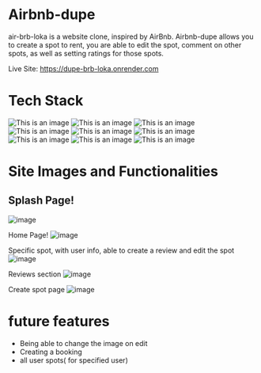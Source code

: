 # Airbnb-dupe

air-brb-loka is a website clone, inspired by AirBnb. Airbnb-dupe allows you to create a spot to rent, you are able to edit the spot, comment on other spots,
as well as setting ratings for those spots.

Live Site: https://dupe-brb-loka.onrender.com


# Tech Stack

![This is an image](https://camo.githubusercontent.com/f5ca9cc1e061804286b5aa0a2aa93eef123b7cac097e4b83696a7ababbfed80a/68747470733a2f2f696d672e736869656c64732e696f2f62616467652f6a6176617363726970742d2532333332333333302e7376673f7374796c653d666f722d7468652d6261646765266c6f676f3d6a617661736372697074266c6f676f436f6c6f723d253233463744463145267374796c653d706c6173746963)
![This is an image](https://camo.githubusercontent.com/78f8e448b6968ad6f8f3b5b10ab6ca9920e9b8fd35e61a80252bca495b3b4d36/68747470733a2f2f696d672e736869656c64732e696f2f62616467652f68746d6c352d2532334533344632362e7376673f7374796c653d666f722d7468652d6261646765266c6f676f3d68746d6c35266c6f676f436f6c6f723d7768697465267374796c653d706c6173746963)
![This is an image](https://camo.githubusercontent.com/98696ef145b9df2b2929d1b5f7ec6180f9a61e3c4e6ecd24afe167e7d3a53221/68747470733a2f2f696d672e736869656c64732e696f2f62616467652f637373332d2532333135373242362e7376673f7374796c653d666f722d7468652d6261646765266c6f676f3d63737333266c6f676f436f6c6f723d7768697465267374796c653d706c6173746963)
![This is an image](https://camo.githubusercontent.com/6e7d9f7e4a58fbc171cab30b7a76cf0718b209a3e02f0dc4e6ababad6238ab87/68747470733a2f2f696d672e736869656c64732e696f2f62616467652f6e6f64652e6a732d3644413535463f7374796c653d666f722d7468652d6261646765266c6f676f3d6e6f64652e6a73266c6f676f436f6c6f723d7768697465267374796c653d706c6173746963)
![This is an image](https://camo.githubusercontent.com/0e3b63c6c926174ffa329a70c6bf7ee1942adcaa9527552750b7de29ec55f532/68747470733a2f2f696d672e736869656c64732e696f2f62616467652f657870726573732e6a732d2532333430346435392e7376673f7374796c653d666f722d7468652d6261646765266c6f676f3d65787072657373266c6f676f436f6c6f723d253233363144414642267374796c653d706c6173746963)
![This is an image](https://camo.githubusercontent.com/fa02a8a7e1e20439e405deb678019f6fd5720d1ba7e0dbda27499b9508fe3cf3/68747470733a2f2f696d672e736869656c64732e696f2f62616467652f72656163742d2532333230323332612e7376673f7374796c653d666f722d7468652d6261646765266c6f676f3d7265616374266c6f676f436f6c6f723d253233363144414642267374796c653d706c6173746963)
![This is an image](https://camo.githubusercontent.com/4121071d0e64b06e7e925d4cfa89202e341955a446e1b7d2a013e790beb1da83/68747470733a2f2f696d672e736869656c64732e696f2f62616467652f72656475782d2532333539336438382e7376673f7374796c653d666f722d7468652d6261646765266c6f676f3d7265647578266c6f676f436f6c6f723d7768697465267374796c653d706c6173746963)
![This is an image](https://camo.githubusercontent.com/42069bcc695c8892308ac7a04c6f8472e24d1c15ae7e78889d1f361f9dd6c99b/68747470733a2f2f696d672e736869656c64732e696f2f62616467652f706f7374677265732d2532333331363139322e7376673f7374796c653d666f722d7468652d6261646765266c6f676f3d706f737467726573716c266c6f676f436f6c6f723d7768697465267374796c653d706c6173746963)
![This is an image](https://camo.githubusercontent.com/dfda4d0b372a4d3b496302eface6f1c1f3dd9604d6e88607d5950a989ff9ef5c/68747470733a2f2f696d672e736869656c64732e696f2f62616467652f53657175656c697a652d3532423045373f7374796c653d666f722d7468652d6261646765266c6f676f3d53657175656c697a65266c6f676f436f6c6f723d7768697465267374796c653d706c6173746963)


# Site Images and Functionalities
## Splash Page!
![image](https://github.com/Katherin4u/API-project/assets/107587143/7fb431ed-648c-4fb5-a2c8-917e702d258f)

Home Page!
![image](https://github.com/Katherin4u/API-project/assets/107587143/a48290c6-5b74-4ac1-8314-e8acbeb5cf55)

Specific spot, with user info, able to create a review and edit the spot
![image](https://github.com/Katherin4u/API-project/assets/107587143/c006e7f4-7db5-4018-a129-2ab7a362d63c)

Reviews section
![image](https://github.com/Katherin4u/API-project/assets/107587143/d846bb9b-5ee3-4aef-aaf8-257ceb1c62dc)

Create spot page
![image](https://github.com/Katherin4u/API-project/assets/107587143/189ba84f-c676-4189-adc3-27042495fbf7)




# future features
- Being able to change the image on edit
- Creating a booking
- all user spots( for specified user)

